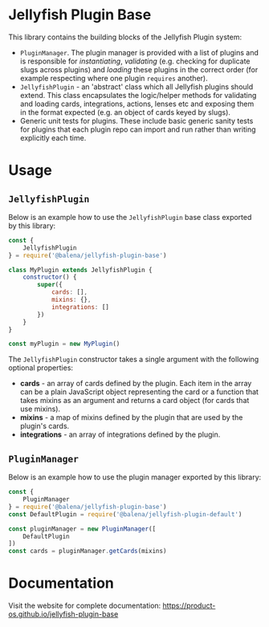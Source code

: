 # Jellyfish Plugin Base

This library contains the building blocks of the Jellyfish Plugin system:
* `PluginManager`. The plugin manager is provided with a list of plugins and is responsible for _instantiating_, _validating_ (e.g. checking for duplicate slugs across plugins) and _loading_ these plugins in the correct order (for example respecting where one plugin `requires` another).
* `JellyfishPlugin` - an 'abstract' class which all Jellyfish plugins should extend. This class encapsulates the logic/helper methods for validating and loading cards, integrations, actions, lenses etc and exposing them in the format expected (e.g. an object of cards keyed by slugs).
* Generic unit tests for plugins. These include basic generic sanity tests for plugins that each plugin repo can import and run rather than writing explicitly each time.

# Usage

## `JellyfishPlugin`

Below is an example how to use the `JellyfishPlugin` base class exported by this library:

```js
const {
	JellyfishPlugin
} = require('@balena/jellyfish-plugin-base')

class MyPlugin extends JellyfishPlugin {
	constructor() {
		super({
			cards: [],
			mixins: {},
			integrations: []
		})
	}
}

const myPlugin = new MyPlugin()

```

The `JellyfishPlugin` constructor takes a single argument with the following optional properties:

* **cards** - an array of cards defined by the plugin. Each item in the array can be a plain JavaScript object representing the card or a function that takes mixins as an argument and returns a card object (for cards that use mixins).
* **mixins** - a map of mixins defined by the plugin that are used by the plugin's cards.
* **integrations** - an array of integrations defined by the plugin.

## `PluginManager`

Below is an example how to use the plugin manager exported by this library:

```js
const {
	PluginManager
} = require('@balena/jellyfish-plugin-base')
const DefaultPlugin = require('@balena/jellyfish-plugin-default')

const pluginManager = new PluginManager([
	DefaultPlugin
])
const cards = pluginManager.getCards(mixins)
```

# Documentation

Visit the website for complete documentation: https://product-os.github.io/jellyfish-plugin-base
